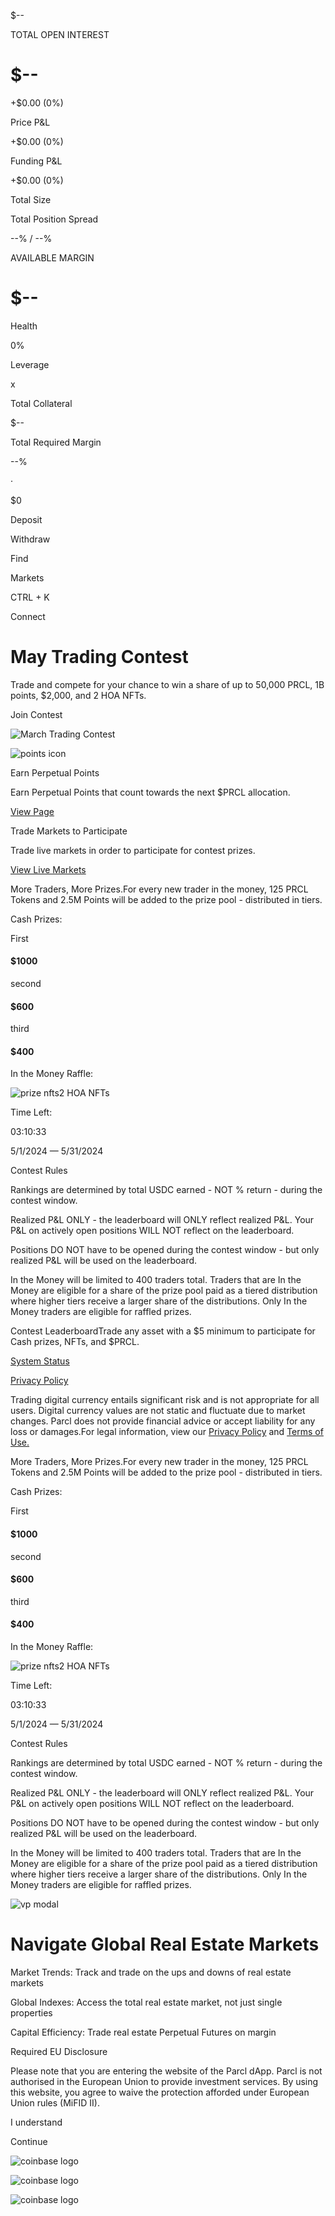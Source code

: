 $\--

TOTAL OPEN INTEREST

# $\--

+$0.00 (0%)

Price P&L

+$0.00 (0%)

Funding P&L

+$0.00 (0%)

Total Size

Total Position Spread

\--% / \--%

AVAILABLE MARGIN

# $\--

Health

0%

Leverage

x

Total Collateral

$\--

Total Required Margin

\--%

·

$0

Deposit

Withdraw

[](/)

Find

Markets

CTRL + K

Connect

# May Trading Contest

Trade and compete for your chance to win a share of up to 50,000 PRCL, 1B
points, $2,000, and 2 HOA NFTs.

Join Contest

![March Trading
Contest](/_next/image?url=%2F_next%2Fstatic%2Fmedia%2Fhero.36cbaebb.png&w=3840&q=100)

![points icon](/images/points_icon.svg)

Earn Perpetual Points

Earn Perpetual Points that count towards the next $PRCL allocation.

[View Page](/points)

Trade Markets to Participate

Trade live markets in order to participate for contest prizes.

[View Live Markets](/collection/active-markets)

More Traders, More Prizes.For every new trader in the money, 125 PRCL Tokens
and 2.5M Points will be added to the prize pool - distributed in tiers.

Cash Prizes:

First

#### $1000

second

#### $600

third

#### $400

In the Money Raffle:

![prize nfts](/images/contests/hoa_nfts.svg)2 HOA NFTs

Time Left:

03:10:33

5/1/2024 — 5/31/2024

Contest Rules

Rankings are determined by total USDC earned - NOT % return - during the
contest window.

Realized P&L ONLY \- the leaderboard will ONLY reflect realized P&L. Your P&L
on actively open positions WILL NOT reflect on the leaderboard.

Positions DO NOT have to be opened during the contest window - but only
realized P&L will be used on the leaderboard.

In the Money will be limited to 400 traders total. Traders that are In the
Money are eligible for a share of the prize pool paid as a tiered distribution
where higher tiers receive a larger share of the distributions. Only In the
Money traders are eligible for raffled prizes.

Contest LeaderboardTrade any asset with a $5 minimum to participate for Cash
prizes, NFTs, and $PRCL.

[](https://discord.gg/parcl)

[](https://twitter.com/parcl)

[System Status](http://status.parcl.co)

[Privacy Policy](https://www.parcl.co/legal/privacy)

Trading digital currency entails significant risk and is not appropriate for
all users. Digital currency values are not static and fluctuate due to market
changes. Parcl does not provide financial advice or accept liability for any
loss or damages.For legal information, view our [Privacy
Policy](https://www.parcl.co/legal/privacy) and [Terms of
Use.](https://www.parcl.co/legal/terms-of-use)

More Traders, More Prizes.For every new trader in the money, 125 PRCL Tokens
and 2.5M Points will be added to the prize pool - distributed in tiers.

Cash Prizes:

First

#### $1000

second

#### $600

third

#### $400

In the Money Raffle:

![prize nfts](/images/contests/hoa_nfts.svg)2 HOA NFTs

Time Left:

03:10:33

5/1/2024 — 5/31/2024

Contest Rules

Rankings are determined by total USDC earned - NOT % return - during the
contest window.

Realized P&L ONLY \- the leaderboard will ONLY reflect realized P&L. Your P&L
on actively open positions WILL NOT reflect on the leaderboard.

Positions DO NOT have to be opened during the contest window - but only
realized P&L will be used on the leaderboard.

In the Money will be limited to 400 traders total. Traders that are In the
Money are eligible for a share of the prize pool paid as a tiered distribution
where higher tiers receive a larger share of the distributions. Only In the
Money traders are eligible for raffled prizes.

![vp modal](/images/vp_1.svg)

# Navigate Global Real Estate Markets

Market Trends: Track and trade on the ups and downs of real estate markets

Global Indexes: Access the total real estate market, not just single
properties

Capital Efficiency: Trade real estate Perpetual Futures on margin

Required EU Disclosure

Please note that you are entering the website of the Parcl dApp. Parcl is not
authorised in the European Union to provide investment services. By using this
website, you agree to waive the protection afforded under European Union rules
(MiFID II).

I understand

Continue

![coinbase logo](/images/archetype_dark.svg)

![coinbase logo](/images/dragonfly_dark.svg)

![coinbase logo](/images/coinbase_dark.svg)


